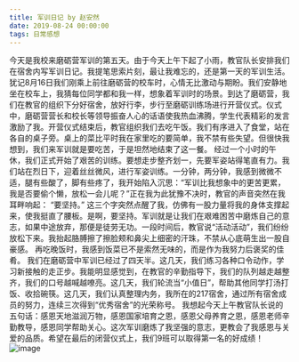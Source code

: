 ```yaml
---
title: 军训日记 by 赵安然
date: 2019-08-24 00:00:00
tags: 日常感想
---
```

今天是我校来磨砺营军训的第五天。由于今天上午下起了小雨，教官队长安排我们在宿舍内写军训日记。我提笔思索片刻，最让我难忘的，还是第一天的军训生活。
犹记8月16日我们刚乘上前往磨砺营的校车时，心情无比激动与期盼。我们安静地坐在校车上，我猜每位同学都和我一样，想象着军训时的场景。到达了磨砺营，我们在教官的组织下分好宿舍，放好行李，步行至磨砺训练场进行开营仪式。仪式中，磨砺营营长和校长等领导振奋人心的话语使我热血沸腾，学生代表精彩的发言激励了我。开营仪式结束后，教官组织我们去吃午饭。我们有序进入了食堂，站在各自的桌子旁。桌上的菜比平时我在家里吃的要简单，我不禁有些失望。但很快我想到，我们来军训就是要吃苦，于是坦然地结束了这一餐。
经过一个小时的午休，我们正式开始了艰苦的训练。要想走步整齐划一，先要军姿站得笔直有力。我们站在烈日下，迎着丝丝微风，进行军姿训练。一分钟，两分钟，我感到微微不适，腿有些酸了，脚有些疼了，我开始陷入沉思：“军训比我想象中的更苦更累，我是否要偷个懒，放松一会儿呢？”正在我为此犹豫不决时，教官的声音突然在我耳畔响起：
“要坚持。”
这三个字突然点醒了我，仿佛有一股力量将我的身体支撑起来，使我挺直了腰板。是啊，要坚持。军训就是让我们在艰难困苦中磨炼自己的意志，如果中途放弃，那便是徒劳无功。一段时间后，教官说“活动活动”，我们纷纷放松下来。我抬起胳膊擦了擦脸颊和鼻尖上细密的汗珠，不禁从心底萌生出一股自豪感。
再吃晚饭时，我感到饭菜已不是索然无味的，而是作为我努力后褒奖的佳肴。
我们在磨砺营中军训已经过了四天半。这几天，我们练习各种口令动作，学习新接触的走正步。我能明显感觉到，在教官的辛勤指导下，我们的队列越走越整齐，我们的口号越喊越嘹亮。这几天，我们轮流当“小值日”，帮助其他同学打汤打饭、收拾碗筷。这几天，我们认真整理内务，我所在的217宿舍，通过所有宿舍成员的努力，连续三次得到“优秀宿舍”的光荣称号。
我想起今天上午教官队长说的五句话：感恩天地滋润万物，感恩国家培育之恩，感恩父母养育之恩，感恩老师辛勤教导，感恩同学帮助关心。这次军训磨炼了我坚强的意志，更教会了我感恩与关爱的品质。希望在最后的闭营仪式上，我们9班可以取得第一名的好成绩！
![image](1.jpg)